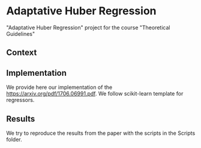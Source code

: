 # Adaptative Huber Regression
"Adaptative Huber Regression" project for the course "Theoretical Guidelines"

## Context

## Implementation

We provide here our implementation of the https://arxiv.org/pdf/1706.06991.pdf.
We follow scikit-learn template for regressors.

## Results

We try to reproduce the results from the paper with the scripts in the Scripts folder.

